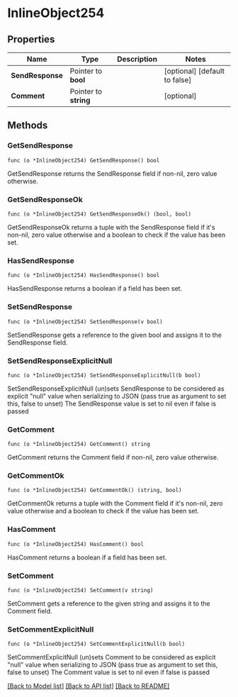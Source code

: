 # InlineObject254

## Properties

Name | Type | Description | Notes
------------ | ------------- | ------------- | -------------
**SendResponse** | Pointer to **bool** |  | [optional] [default to false]
**Comment** | Pointer to **string** |  | [optional] 

## Methods

### GetSendResponse

`func (o *InlineObject254) GetSendResponse() bool`

GetSendResponse returns the SendResponse field if non-nil, zero value otherwise.

### GetSendResponseOk

`func (o *InlineObject254) GetSendResponseOk() (bool, bool)`

GetSendResponseOk returns a tuple with the SendResponse field if it's non-nil, zero value otherwise
and a boolean to check if the value has been set.

### HasSendResponse

`func (o *InlineObject254) HasSendResponse() bool`

HasSendResponse returns a boolean if a field has been set.

### SetSendResponse

`func (o *InlineObject254) SetSendResponse(v bool)`

SetSendResponse gets a reference to the given bool and assigns it to the SendResponse field.

### SetSendResponseExplicitNull

`func (o *InlineObject254) SetSendResponseExplicitNull(b bool)`

SetSendResponseExplicitNull (un)sets SendResponse to be considered as explicit "null" value
when serializing to JSON (pass true as argument to set this, false to unset)
The SendResponse value is set to nil even if false is passed
### GetComment

`func (o *InlineObject254) GetComment() string`

GetComment returns the Comment field if non-nil, zero value otherwise.

### GetCommentOk

`func (o *InlineObject254) GetCommentOk() (string, bool)`

GetCommentOk returns a tuple with the Comment field if it's non-nil, zero value otherwise
and a boolean to check if the value has been set.

### HasComment

`func (o *InlineObject254) HasComment() bool`

HasComment returns a boolean if a field has been set.

### SetComment

`func (o *InlineObject254) SetComment(v string)`

SetComment gets a reference to the given string and assigns it to the Comment field.

### SetCommentExplicitNull

`func (o *InlineObject254) SetCommentExplicitNull(b bool)`

SetCommentExplicitNull (un)sets Comment to be considered as explicit "null" value
when serializing to JSON (pass true as argument to set this, false to unset)
The Comment value is set to nil even if false is passed

[[Back to Model list]](../README.md#documentation-for-models) [[Back to API list]](../README.md#documentation-for-api-endpoints) [[Back to README]](../README.md)


